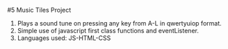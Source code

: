 #5 Music Tiles Project

1. Plays a sound tune on pressing any key from A-L in qwertyuiop format.
2. Simple use of javascript first class functions and eventListener. 
3. Languages used: JS-HTML-CSS
